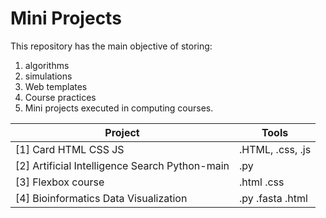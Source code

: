 # Mini Projects

This repository has the main objective of storing: 
  1. algorithms 
  2. simulations 
  3. Web templates 
  4. Course practices 
  5. Mini projects executed in computing courses.


| Project | Tools |
| ----------- | ----------- |
| [1] Card HTML CSS JS | .HTML, .css, .js |
| [2] Artificial Intelligence Search Python-main | .py |
| [3] Flexbox course | .html .css |
| [4] Bioinformatics Data Visualization | .py .fasta .html |


